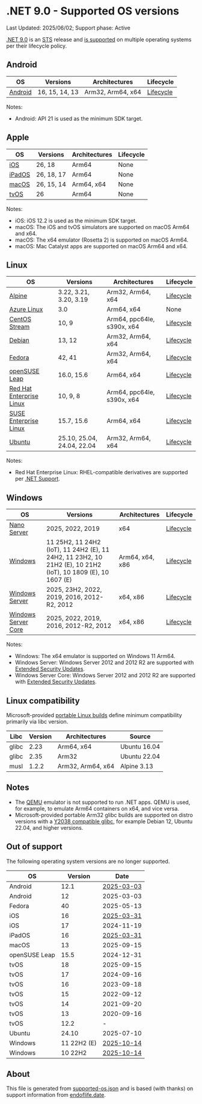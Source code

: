 # .NET 9.0 - Supported OS versions

Last Updated: 2025/06/02; Support phase: Active

[.NET 9.0](README.md) is an [STS](../../release-policies.md) release and [is supported](../../support.md) on multiple operating systems per their lifecycle policy.

## Android

| OS           | Versions       | Architectures     | Lifecycle      |
| ------------ | -------------- | ----------------- | -------------- |
| [Android][0] | 16, 15, 14, 13 | Arm32, Arm64, x64 | [Lifecycle][1] |

Notes:

* Android: API 21 is used as the minimum SDK target.

[0]: https://www.android.com/
[1]: https://support.google.com/android

## Apple

| OS          | Versions   | Architectures | Lifecycle |
| ----------- | ---------- | ------------- | --------- |
| [iOS][2]    | 26, 18     | Arm64         | None      |
| [iPadOS][3] | 26, 18, 17 | Arm64         | None      |
| [macOS][4]  | 26, 15, 14 | Arm64, x64    | None      |
| [tvOS][5]   | 26         | Arm64         | None      |

Notes:

* iOS: iOS 12.2 is used as the minimum SDK target.
* macOS: The iOS and tvOS simulators are supported on macOS Arm64 and x64.
* macOS: The x64 emulator (Rosetta 2) is supported on macOS Arm64.
* macOS: Mac Catalyst apps are supported on macOS Arm64 and x64.

[2]: https://developer.apple.com/ios/
[3]: https://developer.apple.com/ipados/
[4]: https://developer.apple.com/macos/
[5]: https://developer.apple.com/tvos/

## Linux

| OS                             | Versions                   | Architectures              | Lifecycle       |
| ------------------------------ | -------------------------- | -------------------------- | --------------- |
| [Alpine][6]                    | 3.22, 3.21, 3.20, 3.19     | Arm32, Arm64, x64          | [Lifecycle][7]  |
| [Azure Linux][8]               | 3.0                        | Arm64, x64                 | None            |
| [CentOS Stream][9]             | 10, 9                      | Arm64, ppc64le, s390x, x64 | [Lifecycle][10] |
| [Debian][11]                   | 13, 12                     | Arm32, Arm64, x64          | [Lifecycle][12] |
| [Fedora][13]                   | 42, 41                     | Arm32, Arm64, x64          | [Lifecycle][14] |
| [openSUSE Leap][15]            | 16.0, 15.6                 | Arm64, x64                 | [Lifecycle][16] |
| [Red Hat Enterprise Linux][17] | 10, 9, 8                   | Arm64, ppc64le, s390x, x64 | [Lifecycle][18] |
| [SUSE Enterprise Linux][19]    | 15.7, 15.6                 | Arm64, x64                 | [Lifecycle][20] |
| [Ubuntu][21]                   | 25.10, 25.04, 24.04, 22.04 | Arm32, Arm64, x64          | [Lifecycle][22] |

Notes:

* Red Hat Enterprise Linux: RHEL-compatible derivatives are supported per [.NET Support](../../support.md).

[6]: https://alpinelinux.org/
[7]: https://alpinelinux.org/releases/
[8]: https://github.com/microsoft/azurelinux
[9]: https://centos.org/
[10]: https://www.centos.org/cl-vs-cs/
[11]: https://www.debian.org/
[12]: https://wiki.debian.org/DebianReleases
[13]: https://fedoraproject.org/
[14]: https://fedoraproject.org/wiki/End_of_life
[15]: https://www.opensuse.org/
[16]: https://en.opensuse.org/Lifetime
[17]: https://access.redhat.com/
[18]: https://access.redhat.com/support/policy/updates/errata/
[19]: https://www.suse.com/
[20]: https://www.suse.com/lifecycle/
[21]: https://ubuntu.com/
[22]: https://wiki.ubuntu.com/Releases

## Windows

| OS                        | Versions                                                                                                    | Architectures   | Lifecycle       |
| ------------------------- | ----------------------------------------------------------------------------------------------------------- | --------------- | --------------- |
| [Nano Server][23]         | 2025, 2022, 2019                                                                                            | x64             | [Lifecycle][24] |
| [Windows][25]             | 11 25H2, 11 24H2 (IoT), 11 24H2 (E), 11 24H2, 11 23H2, 10 21H2 (E), 10 21H2 (IoT), 10 1809 (E), 10 1607 (E) | Arm64, x64, x86 | [Lifecycle][26] |
| [Windows Server][27]      | 2025, 23H2, 2022, 2019, 2016, 2012-R2, 2012                                                                 | x64, x86        | [Lifecycle][24] |
| [Windows Server Core][23] | 2025, 2022, 2019, 2016, 2012-R2, 2012                                                                       | x64, x86        | [Lifecycle][24] |

Notes:

* Windows: The x64 emulator is supported on Windows 11 Arm64.
* Windows Server: Windows Server 2012 and 2012 R2 are supported with [Extended Security Updates](https://learn.microsoft.com/windows-server/get-started/extended-security-updates-overview).
* Windows Server Core: Windows Server 2012 and 2012 R2 are supported with [Extended Security Updates](https://learn.microsoft.com/windows-server/get-started/extended-security-updates-overview).

[23]: https://learn.microsoft.com/virtualization/windowscontainers/manage-containers/container-base-images
[24]: https://learn.microsoft.com/windows-server/get-started/windows-server-release-info
[25]: https://www.microsoft.com/windows/
[26]: https://support.microsoft.com/help/13853/windows-lifecycle-fact-sheet
[27]: https://www.microsoft.com/windows-server

## Linux compatibility

Microsoft-provided [portable Linux builds](../../linux.md) define minimum compatibility primarily via libc version.

| Libc  | Version | Architectures     | Source       |
| ----- | ------- | ----------------- | ------------ |
| glibc | 2.23    | Arm64, x64        | Ubuntu 16.04 |
| glibc | 2.35    | Arm32             | Ubuntu 22.04 |
| musl  | 1.2.2   | Arm32, Arm64, x64 | Alpine 3.13  |

## Notes

* The [QEMU](https://www.qemu.org/) emulator is not supported to run .NET apps. QEMU is used, for example, to emulate Arm64 containers on x64, and vice versa.
* Microsoft-provided portable Arm32 glibc builds are supported on distro versions with a [Y2038 compatible glibc](https://github.com/dotnet/core/discussions/9285), for example Debian 12, Ubuntu 22.04, and higher versions.

## Out of support

The following operating system versions are no longer supported.

| OS      | Version | Date                                                                                           |
| ------- | ------- | ---------------------------------------------------------------------------------------------- |
| Android | 12.1    | [2025-03-03](https://developer.android.com/about/versions/12/12L)                              |
| Android | 12      | 2025-03-03                                                                                     |
| Fedora  | 40      | 2025-05-13                                                                                     |
| iOS     | 16      | [2025-03-31](https://developer.apple.com/documentation/ios-ipados-release-notes/ios-16-release-notes) |
| iOS     | 17      | 2024-11-19                                                                                     |
| iPadOS  | 16      | [2025-03-31](https://developer.apple.com/documentation/ios-ipados-release-notes/ipados-16-release-notes) |
| macOS   | 13      | 2025-09-15                                                                                     |
| openSUSE Leap | 15.5 | 2024-12-31                                                                                  |
| tvOS    | 18      | 2025-09-15                                                                                     |
| tvOS    | 17      | 2024-09-16                                                                                     |
| tvOS    | 16      | 2023-09-18                                                                                     |
| tvOS    | 15      | 2022-09-12                                                                                     |
| tvOS    | 14      | 2021-09-20                                                                                     |
| tvOS    | 13      | 2020-09-16                                                                                     |
| tvOS    | 12.2    | -                                                                                              |
| Ubuntu  | 24.10   | 2025-07-10                                                                                     |
| Windows | 11 22H2 (E) | [2025-10-14](https://learn.microsoft.com/windows/release-health/windows11-release-information) |
| Windows | 10 22H2 | [2025-10-14](https://learn.microsoft.com/windows/release-health/release-information)           |

## About

This file is generated from [supported-os.json](supported-os.json) and is based (with thanks) on support information from [endoflife.date](https://endoflife.date/).
